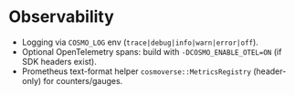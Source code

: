 
# Observability
- Logging via `COSMO_LOG` env (`trace|debug|info|warn|error|off`).
- Optional OpenTelemetry spans: build with `-DCOSMO_ENABLE_OTEL=ON` (if SDK headers exist).
- Prometheus text-format helper `cosmoverse::MetricsRegistry` (header-only) for counters/gauges.
